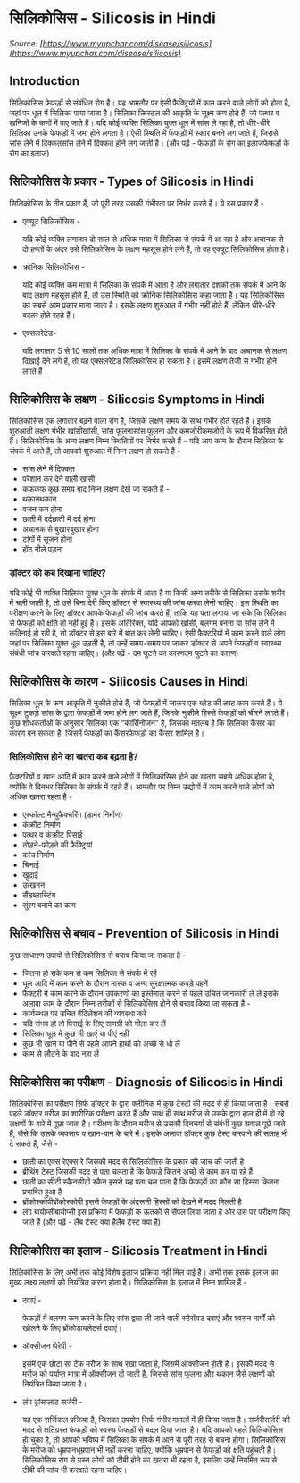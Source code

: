 # सिलिकोसिस - Silicosis in Hindi
_Source: [https://www.myupchar.com/disease/silicosis](https://www.myupchar.com/disease/silicosis)_

## Introduction
सिलिकोसिस फेफड़ों से संबंधित रोग है। यह आमतौर पर ऐसी फैक्ट्रियों में काम करने वाले लोगों को होता है, जहां पर धूल में सिलिका पाया जाता है। सिलिका क्रिस्टल की आकृति के सूक्ष्म कण होते हैं, जो पत्थर व खनिजों के कणों में पाए जाते हैं।
यदि कोई व्यक्ति सिलिका युक्त धूल में सांस ले रहा है, तो धीरे-धीरे सिलिका उनके फेफड़ों में जमा होने लगता है। ऐसी स्थिति में फेफड़ों में स्कार बनने लग जाते हैं, जिससे सांस लेने में दिक्कतसांस लेने में दिक्कत होने लग जाती है।
(और पढ़ें - फेफड़ों के रोग का इलाजफेफड़ों के रोग का इलाज)

## सिलिकोसिस के प्रकार - Types of Silicosis in Hindi
सिलिकोसिस के तीन प्रकार हैं, जो पूरी तरह उसकी गंभीरता पर निर्भर करते हैं। ये इस प्रकार हैं -
- एक्यूट सिलिकोसिस -
	यदि कोई व्यक्ति लगातार दो साल से अधिक मात्रा में सिलिका से संपर्क में आ रहा है और अचानक से दो हफ्तों के अंदर उसे सिलिकोसिस के लक्षण महसूस होने लगे हैं, तो वह एक्यूट सिलिकोसिस होता है।
- क्रोनिक सिलिकोसिस -
	यदि कोई व्यक्ति कम मात्रा में सिलिका के संपर्क में आता है और लगातार दशकों तक संपर्क में आने के बाद लक्षण महसूस होते हैं, तो उस स्थिति को क्रोनिक सिलिकोसिस कहा जाता है। यह सिलिकोसिस का सबसे आम प्रकार माना जाता है। इसके लक्षण शुरुआत में गंभीर नहीं होते हैं, लेकिन धीरे-धीरे बदतर होते रहते हैं।
- एक्सलरेटेड-
	यदि लगातार 5 से 10 सालों तक अधिक मात्रा में सिलिका के संपर्क में आने के बाद अचानक से लक्षण दिखाई देने लगे हैं, तो यह एक्सलरेटेड सिलिकोसिस हो सकता है। इसमें लक्षण तेजी से गंभीर होने लगते हैं।

## सिलिकोसिस के लक्षण - Silicosis Symptoms in Hindi
सिलिकोसिस एक लगातार बढ़ने वाला रोग है, जिसके लक्षण समय के साथ गंभीर होते रहते हैं। इसके शुरुआती लक्षण गंभीर खांसीखांसी, सांस फूलनासांस फूलना और कमजोरीकमजोरी के रूप में विकसित होते हैं। सिलिकोसिस के अन्य लक्षण निम्न स्थितियों पर निर्भर करते हैं -
यदि आप काम के दौरान सिलिका के संपर्क में आते हैं, तो आपको शुरुआत में निम्न लक्षण हो सकते हैं -
- सांस लेने में दिक्कत
- परेशान कर देने वाली खांसी
- कफकफ
कुछ समय बाद निम्न लक्षण देखे जा सकते हैं -
- थकानथकान
- वजन कम होना
- छाती में दर्दछाती में दर्द होना
- अचानक से बुखारबुखार होना
- टांगों में सूजन होना
- होंठ नीले पड़ना
### डॉक्टर को कब दिखाना चाहिए?
यदि कोई भी व्यक्ति सिलिका युक्त धूल के संपर्क में आता है या किसी अन्य तरीके से सिलिका उसके शरीर में चली जाती है, तो उसे बिना देरी किए डॉक्टर से स्वास्थ्य की जांच करवा लेनी चाहिए। इस स्थिति का परीक्षण करने के लिए डॉक्टर आपके फेफड़ों की जांच करते हैं, ताकि यह पता लगाया जा सके कि सिलिका से फेफड़ों को क्षति तो नहीं हुई है। इसके अतिरिक्त, यदि आपको खांसी, बलगम बनना या सांस लेने में कठिनाई हो रही है, तो डॉक्टर से इस बारे में बात कर लेनी चाहिए।
ऐसी फैक्टरियों में काम करने वाले लोग जहां पर सिलिका युक्त धूल उड़ती है, तो उन्हें समय-समय पर जाकर डॉक्टर से अपने फेफड़ों व स्वास्थ्य संबंधी जांच करवाते रहना चाहिए।
(और पढ़ें - दम घुटने का कारणदम घुटने का कारण)

## सिलिकोसिस के कारण - Silicosis Causes in Hindi
सिलिका धूल के कण आकृति में नुकीले होते हैं, जो फेफड़ों में जाकर एक ब्लेड की तरह काम करते हैं। ये सूक्ष्म टुकड़े सांस के द्वारा फेफड़ों में जमा होने लग जाते हैं, जिनके नुकीले हिस्से फेफड़ों को चीरने लगते हैं। कुछ शोधकर्ताओं के अनुसार सिलिका एक “कार्सिनोजन” है, जिसका मतलब है कि सिलिका कैंसर का कारण बन सकता है, जिसमें फेफड़ों का कैंसरफेफड़ों का कैंसर शामिल है।
### सिलिकोसिस होने का खतरा कब बढ़ता है?
फ़ैक्टरियों व खान आदि में काम करने वाले लोगों में सिलिकोसिस होने का खतरा सबसे अधिक होता है, क्योंकि वे दिनभर सिलिका के संपर्क में रहते हैं। आमतौर पर निम्न उद्योगों में काम करने वाले लोगों को अधिक खतरा रहता है -
- एस्फॉल्ट मैन्युफैक्चरिंग (डामर निर्माण)
- कंक्रीट निर्माण
- पत्थर व कंक्रीट पिसाई
- तोड़ने-फोड़ने की फैक्ट्रियां
- कांच निर्माण
- चिनाई
- खुदाई
- उत्खनन
- सैंडब्लास्टिंग
- सुंरग बनाने का काम

## सिलिकोसिस से बचाव - Prevention of Silicosis in Hindi
कुछ साधारण उपायों से सिलिकोसिस से बचाव किया जा सकता है -
- जितना हो सके कम से कम सिलिका से संपर्क में रहें
- धूल आदि में काम करने के दौरान मास्क व अन्य सुरक्षात्मक कपड़े पहनें
- फैक्टरी में काम करने के दौरान उपकरणों का इस्तेमाल करने से पहले उचित जानकारी ले लें
इसके अलावा काम के दौरान निम्न तरीकों से सिलिकोसिस होने से बचाव किया जा सकता है -
- कार्यस्थल पर उचित वेंटिलेशन की व्यवस्था करें
- यदि संभव हो तो पिसाई के लिए सामग्री को गीला कर लें
- सिलिका धूल में कुछ भी खाएं या पीएं नहीं
- कुछ भी खाने या पीने से पहले आपने हाथों को अच्छे से धो लें
- काम से लौटने के बाद नहा लें

## सिलिकोसिस का परीक्षण - Diagnosis of Silicosis in Hindi
सिलिकोसिस का परीक्षण सिर्फ डॉक्टर के द्वारा क्लीनिक में कुछ टेस्टों की मदद से ही किया जाता है। सबसे पहले डॉक्टर मरीज का शारीरिक परीक्षण करते हैं और साथ ही साथ मरीज से उसके द्वारा हाल ही में हो रहे लक्षणों के बारे में पूछा जाता है। परीक्षण के दौरान मरीज से उसकी दिनचर्या से संबंधी कुछ सवाल पूछे जाते हैं, जैसे कि उसके व्यवसाय व खान-पान के बारे में।
इसके अलावा डॉक्टर कुछ टेस्ट करवाने की सलाह भी दे सकते हैं, जैसे -
- छाती का एक्स रेएक्स रे जिसकी मदद से सिलिकोसिस के प्रकार की जांच की जाती है
- ब्रीथिंग टेस्ट जिसकी मदद से पता चलता है कि फेफड़े कितने अच्छे से काम कर पा रहे हैं
- छाती का सीटी स्कैनसीटी स्कैन इससे यह पता चल पाता है कि फेफड़ों का कौन सा हिस्सा कितना प्रभावित हुआ है
- ब्रोंकोस्कोपीब्रोंकोस्कोपी इससे फेफड़ों के अंदरूनी हिस्सों को देखने में मदद मिलती है
- लंग बायोप्सीबायोप्सी इस प्रक्रिया में फेफड़ों के ऊतकों से सैंपल लिया जाता है और उस पर परीक्षण किए जाते हैं
(और पढ़ें - लैब टेस्ट क्या हैलैब टेस्ट क्या है)

## सिलिकोसिस का इलाज - Silicosis Treatment in Hindi
सिलिकोसिस के लिए अभी तक कोई विशेष इलाज प्रक्रिया नहीं मिल पाई है। अभी तक इसके इलाज का मुख्य लक्ष्य लक्षणों को नियंत्रित करना होता है। सिलिकोसिस के इलाज में निम्न शामिल हैं -
- दवाएं -
	फेफड़ों में बलगम कम करने के लिए सांस द्वारा ली जाने वाली स्टेरॉयड दवाएं और श्वसन मार्गों को खोलने के लिए ब्रोंकोडायलेटर्स दवाएं।
- ऑक्सीजन थेरेपी -
	इसमें एक छोटा सा टैंक मरीज के साथ रखा जाता है, जिसमें ऑक्सीजन होती है। इसकी मदद से मरीज को पर्याप्त मात्रा में ऑक्सीजन दी जाती है, जिससे सांस फूलना और थकान जैसे लक्षणों को नियंत्रित किया जाता है।
- लंग ट्रांसप्लांट सर्जरी -
	यह एक सर्जिकल प्रक्रिया है, जिसका उपयोग सिर्फ गंभीर मामलों में ही किया जाता है। सर्जरीसर्जरी की मदद से क्षतिग्रस्त फेफड़ों को स्वस्थ फेफड़ों से बदल दिया जाता है।
यदि आपको पहले सिलिकोसिस हो चुका है, तो आपको भविष्य में सिलिका के संपर्क में आने से पूरी तरह से बचना होगा। सिलिकोसिस के मरीज को धूम्रपानधूम्रपान भी नहीं करना चाहिए, क्योंकि धूम्रपान से फेफड़ों को क्षति पहुंचती है। सिलिकोसिस रोग से ग्रस्त लोगों को टीबी होने का खतरा भी रहता है, इसलिए उन्हें नियमित रूप से टीबी की जांच भी करवाते रहना चाहिए।

